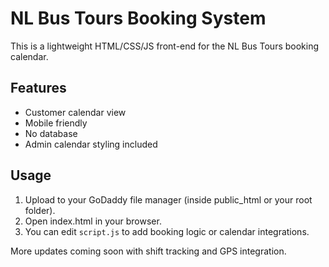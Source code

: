 # NL Bus Tours Booking System

This is a lightweight HTML/CSS/JS front-end for the NL Bus Tours booking calendar.

## Features
- Customer calendar view
- Mobile friendly
- No database
- Admin calendar styling included

## Usage
1. Upload to your GoDaddy file manager (inside public_html or your root folder).
2. Open index.html in your browser.
3. You can edit `script.js` to add booking logic or calendar integrations.

More updates coming soon with shift tracking and GPS integration.
